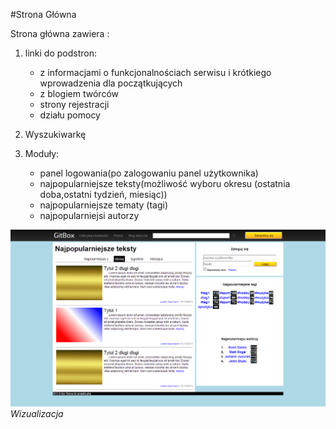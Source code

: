 #Strona Główna

Strona główna zawiera :

1. linki do podstron:

	* z informacjami o funkcjonalnościach serwisu i krótkiego 
	  wprowadzenia dla początkujących
	* z blogiem twórców
	* strony rejestracji
	* działu pomocy
	
2. Wyszukiwarkę
 
3. Moduły:

	* panel logowania(po zalogowaniu panel użytkownika)
	* najpopularniejsze teksty(możliwość wyboru okresu (ostatnia doba,ostatni tydzień, miesiąc))
	* najpopularniejsze tematy (tagi)
	* najpopularniejsi autorzy

![alt text](resources/img/c.png "Wizualizacja")
_Wizualizacja_




